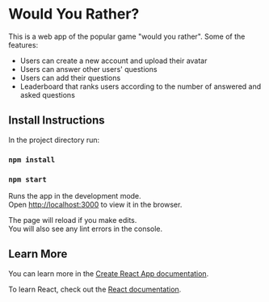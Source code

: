 # Would You Rather?
This is a web app of the popular game "would you rather". Some of the features:
* Users can create a new account and upload their avatar
* Users can answer other users' questions
* Users can add their questions
* Leaderboard that ranks users according to the number of answered and asked questions

## Install Instructions

In the project directory run:
### `npm install`
### `npm start`

Runs the app in the development mode.\
Open [http://localhost:3000](http://localhost:3000) to view it in the browser.

The page will reload if you make edits.\
You will also see any lint errors in the console.

## Learn More

You can learn more in the [Create React App documentation](https://facebook.github.io/create-react-app/docs/getting-started).

To learn React, check out the [React documentation](https://reactjs.org/).


